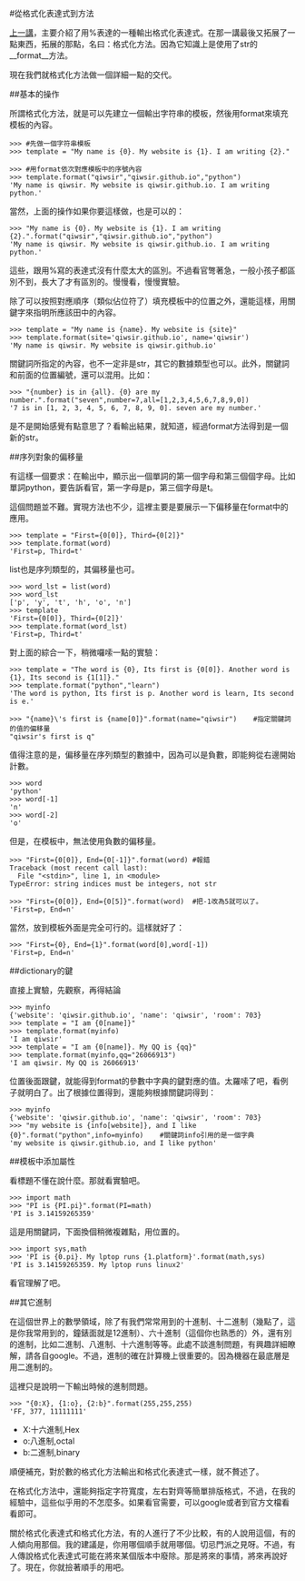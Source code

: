 #從格式化表達式到方法

[上一講](./202.md)，主要介紹了用%表達的一種輸出格式化表達式。在那一講最後又拓展了一點東西，拓展的那點，名曰：格式化方法。因為它知識上是使用了str的__format__方法。

現在我們就格式化方法做一個詳細一點的交代。

##基本的操作

所謂格式化方法，就是可以先建立一個輸出字符串的模板，然後用format來填充模板的內容。

    >>> #先做一個字符串模板
    >>> template = "My name is {0}. My website is {1}. I am writing {2}."

    >>> #用format依次對應模板中的序號內容
    >>> template.format("qiwsir","qiwsir.github.io","python")
    'My name is qiwsir. My website is qiwsir.github.io. I am writing python.'

當然，上面的操作如果你要這樣做，也是可以的：

    >>> "My name is {0}. My website is {1}. I am writing {2}.".format("qiwsir","qiwsir.github.io","python")
    'My name is qiwsir. My website is qiwsir.github.io. I am writing python.'

這些，跟用%寫的表達式沒有什麼太大的區別。不過看官彆著急，一般小孩子都區別不到，長大了才有區別的。慢慢看，慢慢實驗。

除了可以按照對應順序（類似佔位符了）填充模板中的位置之外，還能這樣，用關鍵字來指明所應該田中的內容。

    >>> template = "My name is {name}. My website is {site}"
    >>> template.format(site='qiwsir.github.io', name='qiwsir')
    'My name is qiwsir. My website is qiwsir.github.io'

關鍵詞所指定的內容，也不一定非是str，其它的數據類型也可以。此外，關鍵詞和前面的位置編號，還可以混用。比如：

    >>> "{number} is in {all}. {0} are my number.".format("seven",number=7,all=[1,2,3,4,5,6,7,8,9,0])
    '7 is in [1, 2, 3, 4, 5, 6, 7, 8, 9, 0]. seven are my number.'

是不是開始感覺有點意思了？看輸出結果，就知道，經過format方法得到是一個新的str。

##序列對象的偏移量

有這樣一個要求：在輸出中，顯示出一個單詞的第一個字母和第三個個字母。比如單詞python，要告訴看官，第一字母是p，第三個字母是t。

這個問題並不難。實現方法也不少，這裡主要是要展示一下偏移量在format中的應用。

    >>> template = "First={0[0]}, Third={0[2]}"
    >>> template.format(word)
    'First=p, Third=t'

list也是序列類型的，其偏移量也可。

    >>> word_lst = list(word)
    >>> word_lst
    ['p', 'y', 't', 'h', 'o', 'n']
    >>> template
    'First={0[0]}, Third={0[2]}'
    >>> template.format(word_lst)
    'First=p, Third=t'

對上面的綜合一下，稍微囉嗦一點的實驗：

    >>> template = "The word is {0}, Its first is {0[0]}. Another word is {1}, Its second is {1[1]}."
    >>> template.format("python","learn")
    'The word is python, Its first is p. Another word is learn, Its second is e.'

    >>> "{name}\'s first is {name[0]}".format(name="qiwsir")    #指定關鍵詞的值的偏移量
    "qiwsir's first is q"

值得注意的是，偏移量在序列類型的數據中，因為可以是負數，即能夠從右邊開始計數。

    >>> word
    'python'
    >>> word[-1]
    'n'
    >>> word[-2]
    'o'

但是，在模板中，無法使用負數的偏移量。

    >>> "First={0[0]}, End={0[-1]}".format(word) #報錯
    Traceback (most recent call last):
      File "<stdin>", line 1, in <module>
    TypeError: string indices must be integers, not str

    >>> "First={0[0]}, End={0[5]}".format(word)  #把-1改為5就可以了。
    'First=p, End=n'

當然，放到模板外面是完全可行的。這樣就好了：

    >>> "First={0}, End={1}".format(word[0],word[-1])
    'First=p, End=n'

##dictionary的鍵

直接上實驗，先觀察，再得結論

    >>> myinfo
    {'website': 'qiwsir.github.io', 'name': 'qiwsir', 'room': 703}
    >>> template = "I am {0[name]}"
    >>> template.format(myinfo)
    'I am qiwsir'
    >>> template = "I am {0[name]}. My QQ is {qq}"
    >>> template.format(myinfo,qq="26066913")
    'I am qiwsir. My QQ is 26066913'

位置後面跟鍵，就能得到format的參數中字典的鍵對應的值。太羅嗦了吧，看例子就明白了。出了根據位置得到，還能夠根據關鍵詞得到：

    >>> myinfo
    {'website': 'qiwsir.github.io', 'name': 'qiwsir', 'room': 703}
    >>> "my website is {info[website]}, and I like {0}".format("python",info=myinfo)    #關鍵詞info引用的是一個字典
    'my website is qiwsir.github.io, and I like python'

##模板中添加屬性

看標題不懂在說什麼。那就看實驗吧。

    >>> import math
    >>> "PI is {PI.pi}".format(PI=math)
    'PI is 3.14159265359'

這是用關鍵詞，下面換個稍微複雜點，用位置的。

    >>> import sys,math
    >>> 'PI is {0.pi}. My lptop runs {1.platform}'.format(math,sys)
    'PI is 3.14159265359. My lptop runs linux2'

看官理解了吧。

##其它進制

在這個世界上的數學領域，除了有我們常常用到的十進制、十二進制（幾點了，這是你我常用到的，鐘錶面就是12進制）、六十進制（這個你也熟悉的）外，還有別的進制，比如二進制、八進制、十六進制等等。此處不談進制問題，有興趣詳細瞭解，請各自google。不過，進制的確在計算機上很重要的。因為機器在最底層是用二進制的。

這裡只是說明一下輸出時候的進制問題。

    >>> "{0:X}, {1:o}, {2:b}".format(255,255,255)
    'FF, 377, 11111111'

- X:十六進制,Hex
- o:八進制,octal
- b:二進制,binary

順便補充，對於數的格式化方法輸出和格式化表達式一樣，就不贅述了。

在格式化方法中，還能夠指定字符寬度，左右對齊等簡單排版格式，不過，在我的經驗中，這些似乎用的不怎麼多。如果看官需要，可以google或者到官方文檔看看即可。

關於格式化表達式和格式化方法，有的人進行了不少比較，有的人說用這個，有的人傾向用那個。我的建議是，你用哪個順手就用哪個。切忌門派之見呀。不過，有人傳說格式化表達式可能在將來某個版本中廢除。那是將來的事情，將來再說好了。現在，你就撿著順手的用吧。
